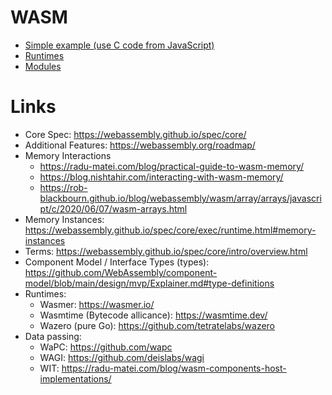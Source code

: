 # WASM

* [Simple example (use C code from JavaScript)](./simple-example/README.md)
* [Runtimes](./runtimes/README.md)
* [Modules](./modules/rs/README.md)

# Links
* Core Spec: https://webassembly.github.io/spec/core/
* Additional Features: https://webassembly.org/roadmap/
* Memory Interactions
  * https://radu-matei.com/blog/practical-guide-to-wasm-memory/
  * https://blog.nishtahir.com/interacting-with-wasm-memory/
  * https://rob-blackbourn.github.io/blog/webassembly/wasm/array/arrays/javascript/c/2020/06/07/wasm-arrays.html
* Memory Instances: https://webassembly.github.io/spec/core/exec/runtime.html#memory-instances
* Terms: https://webassembly.github.io/spec/core/intro/overview.html
* Component Model / Interface Types (types):  https://github.com/WebAssembly/component-model/blob/main/design/mvp/Explainer.md#type-definitions
* Runtimes:
  * Wasmer: https://wasmer.io/
  * Wasmtime (Bytecode allicance): https://wasmtime.dev/
  * Wazero (pure Go): https://github.com/tetratelabs/wazero
* Data passing:
  * WaPC: https://github.com/wapc
  * WAGI: https://github.com/deislabs/wagi
  * WIT: https://radu-matei.com/blog/wasm-components-host-implementations/
